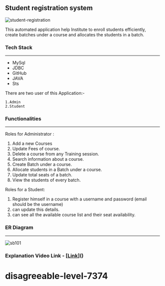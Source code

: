 ##  Student registration system

![student-registration](https://user-images.githubusercontent.com/108000350/229403789-e530f384-dfed-4042-b501-92da5890d487.png)


This automated application help Institute to enroll students efficiently,
create batches under a course and allocates the students  in a batch. 




### Tech Stack

------------

- MySql
- JDBC
- GitHub
- JAVA
- Sts

There are two user of this Application:-

    1.Admin
    2.Student

### Functionalities

------------
Roles for Administrator :

   1. Add a new Courses
   2. Update Fees of course.
   3. Delete  a course from any Training session.
   4. Search information about a course.
   5. Create Batch under a course.
   6. Allocate students in a Batch under a course.
   7. Update total seats of a batch.
   8. View the students of every batch. 

Roles for a Student:
   1. Register himself in a course with a username and password (email should be the username)
   2. can update this details.
   3. can see all the available course list and their seat availability.

### ER Diagram
------------
![sb101](https://user-images.githubusercontent.com/108000350/221761754-f35f4e54-45e8-4948-8b76-a380e56f8e7e.png)


### Explanation Video Link -  [[Link](https://drive.google.com/file/d/1yNVrUuM2ysVGa1xZdeSxanMAkBz6p1eT/view?usp=sharing)]()

# disagreeable-level-7374
